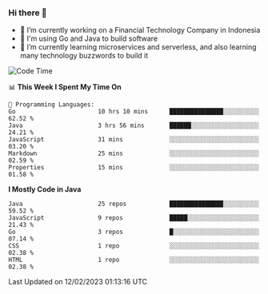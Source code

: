 ### Hi there 👋

<!--
**mazzama/mazzama** is a ✨ _special_ ✨ repository because its `README.md` (this file) appears on your GitHub profile.

Here are some ideas to get you started:

- 🔭 I’m currently working on ...
- 🌱 I’m currently learning ...
- 👯 I’m looking to collaborate on ...
- 🤔 I’m looking for help with ...
- 💬 Ask me about ...
- 📫 How to reach me: ...
- 😄 Pronouns: ...
- ⚡ Fun fact: ...
-->

- 🔭 I’m currently working on a Financial Technology Company in Indonesia
- :gun: I'm using Go and Java to build software
- 🌱 I’m currently learning microservices and serverless, and also learning many technology buzzwords to build it

<!--START_SECTION:waka-->
![Code Time](http://img.shields.io/badge/Code%20Time-2%2C557%20hrs%2027%20mins-blue)

📊 **This Week I Spent My Time On** 

```text
💬 Programming Languages: 
Go                       10 hrs 10 mins      ███████████████░░░░░░░░░░   62.52 % 
Java                     3 hrs 56 mins       ██████░░░░░░░░░░░░░░░░░░░   24.21 % 
JavaScript               31 mins             ░░░░░░░░░░░░░░░░░░░░░░░░░   03.20 % 
Markdown                 25 mins             ░░░░░░░░░░░░░░░░░░░░░░░░░   02.59 % 
Properties               15 mins             ░░░░░░░░░░░░░░░░░░░░░░░░░   01.58 % 

```

**I Mostly Code in Java** 

```text
Java                     25 repos            ███████████████░░░░░░░░░░   59.52 % 
JavaScript               9 repos             █████░░░░░░░░░░░░░░░░░░░░   21.43 % 
Go                       3 repos             █░░░░░░░░░░░░░░░░░░░░░░░░   07.14 % 
CSS                      1 repo              ░░░░░░░░░░░░░░░░░░░░░░░░░   02.38 % 
HTML                     1 repo              ░░░░░░░░░░░░░░░░░░░░░░░░░   02.38 % 

```



 Last Updated on 12/02/2023 01:13:16 UTC
<!--END_SECTION:waka-->
